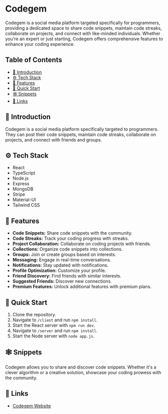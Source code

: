 # Codegem

Codegem is a social media platform targeted specifically for programmers, providing a dedicated space to share code snippets, maintain code streaks, collaborate on projects, and connect with like-minded individuals. Whether you're an expert or just starting, Codegem offers comprehensive features to enhance your coding experience.

## Table of Contents
- [🤖 Introduction](#-introduction)
- [⚙️ Tech Stack](#️-tech-stack)
- [🔋  Features](#-features)
- [🤸 Quick Start](#-quick-start)
- [🕸️ Snippets](#️-snippets)
- [🔗 Links](#-links)

## 🤖 Introduction

Codegem is a social media platform specifically targeted to programmers. They can post their code snippets, maintain code streaks, collaborate on projects, and connect with friends and groups.

## ⚙️ Tech Stack

- React
- TypeScript
- Node.js
- Express
- MongoDB
- Stripe
- Material-UI
- Tailwind CSS

## 🔋 Features

- **Code Snippets:** Share code snippets with the community.
- **Code Streaks:** Track your coding progress with streaks.
- **Project Collaboration:** Collaborate on coding projects with friends.
- **Collections:** Organize code snippets into collections.
- **Groups:** Join or create groups based on interests.
- **Messaging:** Engage in real-time conversations.
- **Notifications:** Stay updated with notifications.
- **Profile Optimization:** Customize your profile.
- **Friend Discovery:** Find friends with similar interests.
- **Suggested Friends:** Discover new connections.
- **Premium Features:** Unlock additional features with premium plans.

## 🤸 Quick Start

1. Clone the repository.
2. Navigate to `/client` and run `npm install`.
3. Start the React server with `npm run dev`.
4. Navigate to `/server` and run `npm install`.
5. Start the Node server with `node app.js`.

## 🕸️ Snippets

Codegem allows you to share and discover code snippets. Whether it's a clever algorithm or a creative solution, showcase your coding prowess with the community.

## 🔗 Links

- [Codegem Website](https://codegem.netlify.app)


